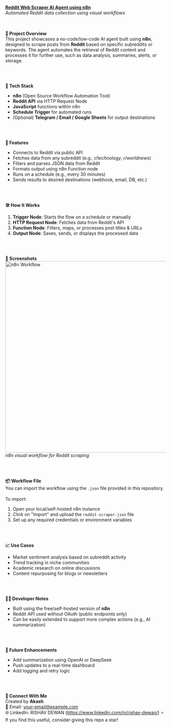 <b><u>Reddit Web Scraper AI Agent using n8n</u></b>  
<i>Automated Reddit data collection using visual workflows</i>  
<br><br>

<b>📌 Project Overview</b><br>
This project showcases a no-code/low-code AI agent built using <b>n8n</b>, designed to scrape posts from <b>Reddit</b> based on specific subreddits or keywords. The agent automates the retrieval of Reddit content and processes it for further use, such as data analysis, summaries, alerts, or storage.

<br><br>

<b>🔧 Tech Stack</b><br>
- <b>n8n</b> (Open Source Workflow Automation Tool)  
- <b>Reddit API</b> via HTTP Request Node  
- <b>JavaScript</b> functions within n8n  
- <b>Schedule Trigger</b> for automated runs  
- (Optional) <b>Telegram / Email / Google Sheets</b> for output destinations  

<br><br>

<b>📂 Features</b><br>
- Connects to Reddit via public API  
- Fetches data from any subreddit (e.g., <i>r/technology</i>, <i>r/worldnews</i>)  
- Filters and parses JSON data from Reddit  
- Formats output using n8n Function node  
- Runs on a schedule (e.g., every 30 minutes)  
- Sends results to desired destinations (webhook, email, DB, etc.)

<br><br>

<b>🛠️ How It Works</b><br>
1. <b>Trigger Node</b>: Starts the flow on a schedule or manually  
2. <b>HTTP Request Node</b>: Fetches data from Reddit's API  
3. <b>Function Node</b>: Filters, maps, or processes post titles & URLs  
4. <b>Output Node</b>: Saves, sends, or displays the processed data  

<br><br>

<b>📸 Screenshots</b><br>
<img src="https://drive.google.com/file/d/1Ap5Cd_nU_Jup5l2Rsj7K6q_a6hxGN-hA/view?usp=sharing" alt="n8n Workflow" width="600"/><br>
<i>n8n visual workflow for Reddit scraping</i>

<br><br>

<b>📦 Workflow File</b><br>
You can import the workflow using the `.json` file provided in this repository.  
<br>
To import:
1. Open your local/self-hosted n8n instance  
2. Click on "Import" and upload the `reddit-scraper.json` file  
3. Set up any required credentials or environment variables  

<br><br>

<b>📈 Use Cases</b><br>
- Market sentiment analysis based on subreddit activity  
- Trend tracking in niche communities  
- Academic research on online discussions  
- Content repurposing for blogs or newsletters  

<br><br>

<b>👨‍💻 Developer Notes</b><br>
- Built using the free/self-hosted version of <b>n8n</b>  
- Reddit API used without OAuth (public endpoints only)  
- Can be easily extended to support more complex actions (e.g., AI summarization)

<br><br>

<b>🚀 Future Enhancements</b><br>
- Add summarization using OpenAI or DeepSeek  
- Push updates to a real-time dashboard  
- Add logging and retry logic  

<br><br>

<b>🤝 Connect With Me</b><br>
Created by <b>Akash</b>  
📧 Email: your-email@example.com  
🌐 LinkedIn: RISHAV DEWAN (https://www.linkedin.com/in/rishav-dewan/)
⭐ If you find this useful, consider giving this repo a star!
